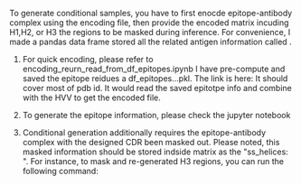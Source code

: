 
To generate conditional samples, you have to first enocde epitope-antibody complex using the encoding file, then provide the encoded matrix incuding H1,H2, or H3 the regions to be masked during inference. 
For convenience, I made a pandas data frame stored all the related antigen information called . 

1. For quick encoding, please refer to encoding_reurn_read_from_df_epitopes.ipynb  I have pre-compute and saved the epitope reidues a df_epitopes...pkl. The link is here: 
It should cover most of pdb id. It would read the saved epitotpe info and combine with the HVV to get the encoded file.

3. To generate the epitope information, please check the jupyter notebook
  
5. Conditional generation additionally requires the epitope-antibody complex with the designed CDR been masked out.
Please noted, this masked information should be stored indside matrix as the "ss_helices: ".  For instance, to mask and re-generated H3 regions, you can run the following command:






